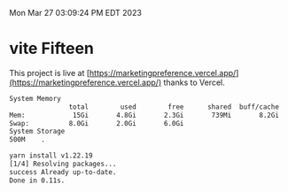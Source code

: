 Mon Mar 27 03:09:24 PM EDT 2023

# vite Fifteen


This project is live at [https://marketingpreference.vercel.app/](https://marketingpreference.vercel.app/) thanks to Vercel.

```bash
System Memory
               total        used        free      shared  buff/cache   available
Mem:            15Gi       4.8Gi       2.3Gi       739Mi       8.2Gi       9.4Gi
Swap:          8.0Gi       2.0Gi       6.0Gi
System Storage
500M	.
```
```bash
yarn install v1.22.19
[1/4] Resolving packages...
success Already up-to-date.
Done in 0.11s.
```
